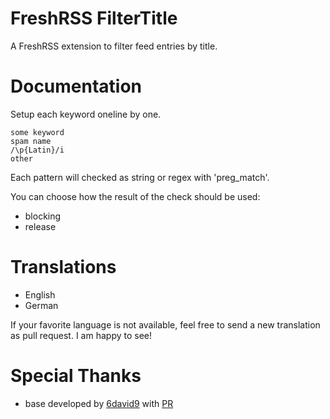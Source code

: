 # FreshRSS FilterTitle

A FreshRSS extension to filter feed entries by title.

# Documentation

Setup each keyword oneline by one.

```
some keyword
spam name
/\p{Latin}/i
other
```

Each pattern will checked as string or regex with 'preg_match'.

You can choose how the result of the check should be used:
* blocking
* release

# Translations

- English
- German

If your favorite language is not available, feel free to send a new translation as pull request. I am happy to see!

# Special Thanks
- base developed by [6david9](https://github.com/6david9) with [PR](https://github.com/cn-tools/cntools_FreshRssExtensions/pull/9)
